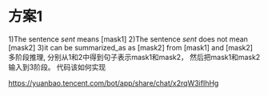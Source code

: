 # 方案1
1)The sentence *sent* means [mask1]
2)The sentence *sent* does not mean [mask2]
3)it can be summarized_as as [mask2] from [mask1] and [mask2]
多阶段推理, 分别从1和2中得到句子表示mask1和mask2， 然后把mask1和mask2输入到3阶段。
代码该如何实现

https://yuanbao.tencent.com/bot/app/share/chat/x2rqW3ifIhHg